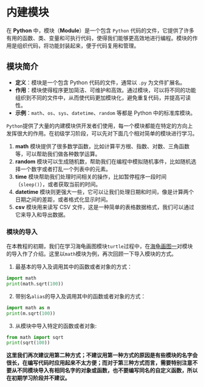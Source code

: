 # 内建模块

在 **Python** 中，模块（**Module**）是一个包含 `Python` 代码的文件，它提供了许多有用的函数、类、变量和可执行代码，使得我们能够更高效地进行编程。模块的作用是组织代码，将功能封装起来，便于代码复用和管理。

## 模块简介

- **定义**：模块是一个包含 Python 代码的文件，通常以 `.py` 为文件扩展名。
- **作用**：模块使得程序更加简洁、可维护和高效。通过模块，可以将不同的功能组织到不同的文件中，从而使代码更加模块化，避免重复代码，并提高可读性。
- **示例**：`math`、`os`、`sys`、`datetime`、`random` 等都是 Python 中的标准库模块。


`Python`提供了大量的内建模块供开发者们使用，每一个模块都能在特定的方向上发挥很大的作用。在初级学习阶段，可以先对下面几个相对简单的模块进行学习。

1. **math** 模块提供了很多数学函数，比如计算平方根、指数、对数、三角函数等，可以帮助我们做各种数学运算。
2. **random** 模块可以生成随机数，帮助我们在编程中模拟随机事件，比如随机选择一个数字或者打乱一个列表中的元素。
3. **time** 模块帮助我们处理时间相关的操作，比如暂停程序一段时间（`sleep()`），或者获取当前的时间。
4. **datetime** 模块则更强大一些，它可以让我们处理日期和时间，像是计算两个日期之间的差距，或者格式化显示时间。
5. **csv** 模块用来读写 CSV 文件，这是一种简单的表格数据格式，我们可以通过它来导入和导出数据。


### 模块的导入

在本教程的初期，我们在学习海龟画图模块`turtle`过程中，在[海龟画图一](../07.海龟画图/海龟画图一.md#导入模块)对模块的导入作了介绍。这里以`math`模块为例，再次回顾一下导入模块的方式。

1. 最基本的导入及调用其中的函数或者对象的方式：
```python
import math
print(math.sqrt(100))
```

2. 带别名`alias`的导入及调用其中的函数或者对象的方式：
```python
import math as m
print(m.sqrt(100))
```

3. 从模块中导入特定的函数或者对象:
```python
from math import sqrt
print(sqrt(100))
```

**这里我们再次建议用第二种方式；不建议用第一种方式的原因是有些模块的名字会很长，在编写代码时应用起来不太方便；而对于第三种方式而言，需要特别注意不要从不同模块导入有相同名字的对象或函数，也不要编写同名的自定义函数，所以在初期学习阶段并不建议。**



